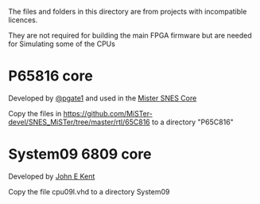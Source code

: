 The files and folders in this directory are from projects with incompatible licences.

They are not required for building the main FPGA firmware but are needed for Simulating some of the CPUs

# P65816 core

Developed by [@pgate1](http://pgate1.at-ninja.jp/SNES_on_FPGA/index.html#release) and used in the [Mister SNES Core](https://github.com/MiSTer-devel/SNES_MiSTer)

Copy the files in https://github.com/MiSTer-devel/SNES_MiSTer/tree/master/rtl/65C816 to a directory "P65C816"

# System09 6809 core

Developed by [John E Kent](https://opencores.org/websvn/filedetails?repname=System09&path=%2FSystem09%2Ftrunk%2Frtl%2FVHDL%2Fcpu09l.vhd)

Copy the file cpu09l.vhd to a directory System09